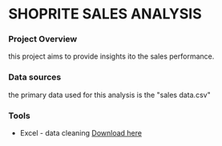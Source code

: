 # SHOPRITE SALES ANALYSIS



### Project Overview

this project aims to provide insights ito the sales performance.


### Data sources
the primary data used for this analysis is the "sales data.csv"


### Tools
- Excel - data cleaning [Download here](https://microsoft.com)
